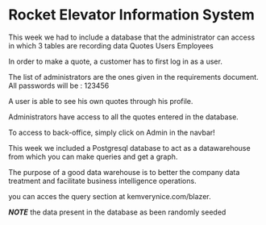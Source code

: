 # Rocket Elevator Information System

This week we had to include a database that the administrator can access in which 3 tables are recording data 
Quotes
Users
Employees

In order to make a quote, a customer has to first log in as a user. 

The list of administrators are the ones given in the requirements document. All passwords will be : 123456 

A user is able to see his own quotes through his profile.

Administrators have access to all the quotes entered in the database.

To access to back-office, simply click on Admin in the navbar!


This week we included a Postgresql database to act as a datawarehouse from which you can make queries and get a graph.

The purpose of a good data warehouse is to better the company data treatment and facilitate business intelligence operations.

you can acces the query section at kemverynice.com/blazer.

*****NOTE*****
the data present in the database as been randomly seeded